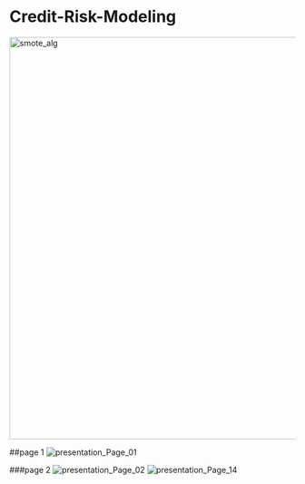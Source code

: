 # Credit-Risk-Modeling

<img width="709" alt="smote_alg" src="https://github.com/user-attachments/assets/a0382d32-ccf3-428e-9dc5-008552474d1d" />

##page 1
![presentation_Page_01](https://github.com/user-attachments/assets/ad443d8a-4d66-4822-b0a4-6ce8c721c6a4)

###page 2
![presentation_Page_02](https://github.com/user-attachments/assets/8a64afa9-bdc2-412c-8fe7-ee36e3d115c2)
![presentation_Page_14](https://github.com/user-attachments/assets/910bb992-cde4-4a38-94b8-ea1b5a238a1f)
